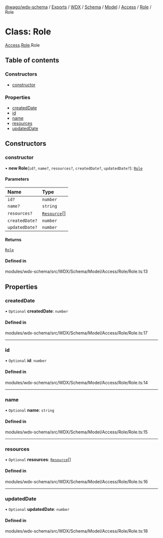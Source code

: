 [@wago/wdx-schema](../README.md) / [Exports](../modules.md) / [WDX](../modules/WDX.md) / [Schema](../modules/WDX.Schema.md) / [Model](../modules/WDX.Schema.Model.md) / [Access](../modules/WDX.Schema.Model.Access.md) / [Role](../modules/WDX.Schema.Model.Access.Role.md) / Role

# Class: Role

[Access](../modules/WDX.Schema.Model.Access.md).[Role](../modules/WDX.Schema.Model.Access.Role.md).Role

## Table of contents

### Constructors

- [constructor](WDX.Schema.Model.Access.Role.Role.md#constructor)

### Properties

- [createdDate](WDX.Schema.Model.Access.Role.Role.md#createddate)
- [id](WDX.Schema.Model.Access.Role.Role.md#id)
- [name](WDX.Schema.Model.Access.Role.Role.md#name)
- [resources](WDX.Schema.Model.Access.Role.Role.md#resources)
- [updatedDate](WDX.Schema.Model.Access.Role.Role.md#updateddate)

## Constructors

### constructor

• **new Role**(`id?`, `name?`, `resources?`, `createdDate?`, `updatedDate?`): [`Role`](WDX.Schema.Model.Access.Role.Role.md)

#### Parameters

| Name | Type |
| :------ | :------ |
| `id?` | `number` |
| `name?` | `string` |
| `resources?` | [`Resource`](WDX.Schema.Model.Access.Resource.Resource.md)[] |
| `createdDate?` | `number` |
| `updatedDate?` | `number` |

#### Returns

[`Role`](WDX.Schema.Model.Access.Role.Role.md)

#### Defined in

modules/wdx-schema/src/WDX/Schema/Model/Access/Role/Role.ts:13

## Properties

### createdDate

• `Optional` **createdDate**: `number`

#### Defined in

modules/wdx-schema/src/WDX/Schema/Model/Access/Role/Role.ts:17

___

### id

• `Optional` **id**: `number`

#### Defined in

modules/wdx-schema/src/WDX/Schema/Model/Access/Role/Role.ts:14

___

### name

• `Optional` **name**: `string`

#### Defined in

modules/wdx-schema/src/WDX/Schema/Model/Access/Role/Role.ts:15

___

### resources

• `Optional` **resources**: [`Resource`](WDX.Schema.Model.Access.Resource.Resource.md)[]

#### Defined in

modules/wdx-schema/src/WDX/Schema/Model/Access/Role/Role.ts:16

___

### updatedDate

• `Optional` **updatedDate**: `number`

#### Defined in

modules/wdx-schema/src/WDX/Schema/Model/Access/Role/Role.ts:18
